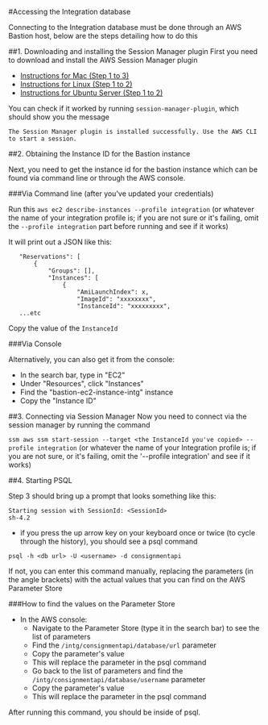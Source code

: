 #Accessing the Integration database

Connecting to the Integration database must be done through an AWS Bastion host, below are the steps detailing how to do this

##1. Downloading and installing the Session Manager plugin
First you need to download and install the AWS Session Manager plugin

   * [Instructions for Mac (Step 1 to 3)](https://docs.aws.amazon.com/systems-manager/latest/userguide/session-manager-working-with-install-plugin.html#install-plugin-macos)
   * [Instructions for Linux (Step 1 to 2)](https://docs.aws.amazon.com/systems-manager/latest/userguide/session-manager-working-with-install-plugin.html#install-plugin-linux)
   * [Instructions for Ubuntu Server (Step 1 to 2)](https://docs.aws.amazon.com/systems-manager/latest/userguide/session-manager-working-with-install-plugin.html#install-plugin-debian)

You can check if it worked by running  `session-manager-plugin`, which should show you the message

`The Session Manager plugin is installed successfully. Use the AWS CLI to start a session.`

##2. Obtaining the Instance ID for the Bastion instance

Next, you need to get the instance id for the bastion instance which can be found via command line or through the AWS console.

###Via Command line (after you've updated your credentials)

   Run this `aws ec2 describe-instances --profile integration` (or whatever the name of your integration profile is; if you are not sure or it's failing, omit the `--profile integration` part before running and see if it works)

   It will print out a JSON like this:

       "Reservations": [
           {
               "Groups": [],
               "Instances": [
                   {
                       "AmiLaunchIndex": x,
                       "ImageId": "xxxxxxxx",
                       "InstanceId": "xxxxxxxxx",
       ...etc

Copy the value of the `InstanceId`

###Via Console

Alternatively, you can also get it from the console:

- In the search bar, type in "EC2" 
- Under "Resources", click "Instances"
- Find the "bastion-ec2-instance-intg" instance
- Copy the "Instance ID"

##3. Connecting via Session Manager
Now you need to connect via the session manager by running the command

   `ssm aws ssm start-session --target <the InstanceId you've copied> --profile integration`
   (or whatever the name of your Integration profile is; if you are not sure, or it's failing, omit the '--profile integration' and see if it works)

##4. Starting PSQL

Step 3 should bring up a prompt that looks something like this:
```
Starting session with SessionId: <SessionId>
sh-4.2
```

* if you press the up arrow key on your keyboard once or twice (to cycle through the history), you should see a psql command

`psql -h <db url> -U <username> -d consignmentapi`

If not, you can enter this command manually, replacing the parameters (in the angle brackets) with the actual values that you can find on the AWS Parameter Store

###How to find the values on the Parameter Store

- In the AWS console:
  - Navigate to the Parameter Store (type it in the search bar) to see the list of parameters
  - Find the `/intg/consignmentapi/database/url` parameter
  - Copy the parameter's value
  - This will replace the <db url> parameter in the psql command
  - Go back to the list of parameters and find the `/intg/consignmentapi/database/username` parameter
  - Copy the parameter's value
  - This will replace the <username> parameter in the psql command
 
After running this command, you should be inside of psql.

